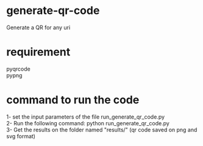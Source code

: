# generate-qr-code
Generate a QR for any uri

# requirement 
pyqrcode<br/>
pypng
# command to run the code
1- set the input parameters of the file run_generate_qr_code.py<br/>
2- Run the following command: python run_generate_qr_code.py<br/>
3- Get the results on the folder named "results/" (qr code saved on png and svg format)


